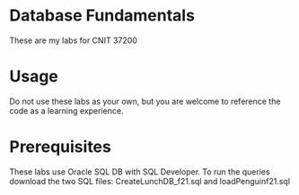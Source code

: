 # Database Fundamentals
These are my labs for CNIT 37200

# Usage
Do not use these labs as your own, but you are welcome to reference the code as a learning experience.

# Prerequisites
These labs use Oracle SQL DB with SQL Developer. To run the queries download the two SQL files: CreateLunchDB_f21.sql and loadPenguinf21.sql
